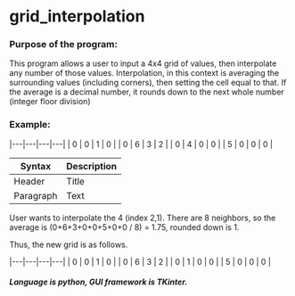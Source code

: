 # grid_interpolation

### Purpose of the program:
This program allows a user to input a 4x4 grid of values, then interpolate any number of those values. Interpolation, in this context is averaging the surrounding values
(including corners), then setting the cell equal to that. If the average is a decimal number, it rounds down to the next whole number (integer floor division)

### Example:

|---|---|---|---|
| 0 | 0 | 1 | 0 |
| 0 | 6 | 3 | 2 |
| 0 | 4 | 0 | 0 |
| 5 | 0 | 0 | 0 |

| Syntax      | Description |
| ----------- | ----------- |
| Header      | Title       |
| Paragraph   | Text        |

User wants to interpolate the 4 (index 2,1). There are 8 neighbors, so the average is (0+6+3+0+0+5+0+0 / 8) = 1.75, rounded down is 1.

Thus, the new grid is as follows.

|---|---|---|---|
| 0 | 0 | 1 | 0 |
| 0 | 6 | 3 | 2 |
| 0 | 1 | 0 | 0 |
| 5 | 0 | 0 | 0 |

##### Language is python, GUI framework is TKinter.
